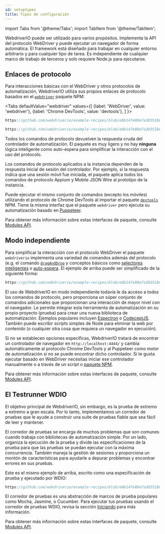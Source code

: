 ```yaml
---
id: setuptypes
title: Tipos de configuración
---
```


import Tabs from '@theme/Tabs';
import TabItem from '@theme/TabItem';

WebdriverIO puede ser utilizado para varios propósitos. Implementa la API del protocolo WebDriver y puede ejecutar un navegador de forma automática. El framework está diseñado para trabajar en cualquier entorno arbitrario y para cualquier tipo de tarea. Es independiente de cualquier marco de trabajo de terceros y solo requiere Node.js para ejecutarse.

## Enlaces de protocolo

Para interacciones básicas con el WebDriver y otros protocolos de automatización, WebdriverIO utiliza sus propios enlaces de protocolo basados en el [`webdriver`](https://www.npmjs.com/package/webdriver) paquete NPM:

<Tabs
  defaultValue="webdriver"
  values={[
    {label: 'WebDriver', value: 'webdriver'},
 {label: 'Chrome DevTools', value: 'devtools'},
 ]
}>
<TabItem value="webdriver">

```js reference useHTTPS
https://github.com/webdriverio/example-recipes/blob/e8b147e88e7a38351b0918b4f7efbd9ae292201d/setup/webdriver.js#L5-L20
```

</TabItem>
<TabItem value="devtools">

```js reference useHTTPS
https://github.com/webdriverio/example-recipes/blob/e8b147e88e7a38351b0918b4f7efbd9ae292201d/setup/devtools.js#L2-L17
```

</TabItem>
</Tabs>

Todos los comandos de protocolo [](api/webdriver) devuelven la respuesta cruda del controlador de automatización. El paquete es muy ligero y no hay __ninguna__ lógica inteligente como auto-espera para simplificar la interacción con el uso del protocolo.

Los comandos de protocolo aplicados a la instancia dependen de la respuesta inicial de sesión del controlador. Por ejemplo, si la respuesta indica que una sesión móvil fue iniciada, el paquete aplica todos los comandos de protocolo Appium y Mobile JSON Wire al prototipo de la instancia.

Puede ejecutar el mismo conjunto de comandos (excepto los móviles) utilizando el protocolo de Chrome DevTools al importar el paquete [`devtools`](https://www.npmjs.com/package/devtools) NPM. Tiene la misma interfaz que el paquete `webdriver` pero ejecuta su automatización basado en [Puppeteer](https://pptr.dev/).

Para obtener más información sobre estas interfaces de paquete, consulte [Modules API](/docs/api/modules).

## Modo independiente

Para simplificar la interacción con el protocolo WebDriver el paquete `webdriverio` implementa una variedad de comandos además del protocolo (e.g. el comando [`dragAndDrop`](api/element/dragAndDrop) y conceptos básicos como [selectores inteligentes](selectors) o [auto-espera](autowait). El ejemplo de arriba puede ser simplificado de la siguiente forma:

```js reference useHTTPS
https://github.com/webdriverio/example-recipes/blob/e8b147e88e7a38351b0918b4f7efbd9ae292201d/setup/standalone.js#L2-L19
```

El uso de WebdriverIO en modo independiente todavía le da acceso a todos los comandos de protocolo, pero proporciona un súper conjunto de comandos adicionales que proporcionan una interacción de mayor nivel con el navegador. Le permite integrar esta herramienta de automatización en su propio proyecto (prueba) para crear una nueva biblioteca de automatización. Ejemplos populares incluyen [Espectron](https://www.electronjs.org/spectron) o [CodeceptJS](http://codecept.io). También puede escribir scripts simples de Node para eliminar la web por contenido (o cualquier otra cosa que requiera un navegador en ejecución).

Si no se establecen opciones específicas, WebdriverIO tratará de encontrar un controlador de navegador en `http://localhost:4444/` y cambia automáticamente al protocolo Chrome DevTools y al Puppeteer como motor de automatización si no se puede encontrar dicho controlador. Si te gusta ejecutar basado en WebDriver necesitas iniciar ese controlador manualmente o a través de un script o [paquete NPM](https://www.npmjs.com/package/chromedriver).

Para obtener más información sobre estas interfaces de paquete, consulte [Modules API](/docs/api/modules).

## El Testrunner WDIO

El objetivo principal de WebdriverIO, sin embargo, es la prueba de extremo a extremo a gran escala. Por lo tanto, implementamos un corredor de pruebas que le ayude a construir una suite de pruebas fiable que sea fácil de leer y mantener.

El corredor de pruebas se encarga de muchos problemas que son comunes cuando trabaja con bibliotecas de automatización simple. Por un lado, organiza la ejecución de la prueba y divide las especificaciones de la prueba para que las pruebas se puedan ejecutar con la máxima concurrencia. También maneja la gestión de sesiones y proporciona un montón de características para ayudarle a depurar problemas y encontrar errores en sus pruebas.

Este es el mismo ejemplo de arriba, escrito como una especificación de prueba y ejecutado por WDIO:

```js reference useHTTPS
https://github.com/webdriverio/example-recipes/blob/e8b147e88e7a38351b0918b4f7efbd9ae292201d/setup/testrunner.js
```

El corredor de pruebas es una abstracción de marcos de prueba populares como Mocha, Jasmine, o Cucumber. Para ejecutar tus pruebas usando el corredor de pruebas WDIO, revisa la sección [Iniciando](gettingstarted) para más información.

Para obtener más información sobre estas interfaces de paquete, consulte [Modules API](/docs/api/modules).
